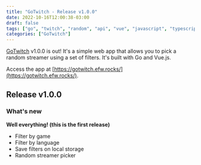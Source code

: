 ```yaml
---
title: "GoTwitch - Release v1.0.0"
date: 2022-10-16T12:00:38-03:00
draft: false
tags: ["go", "twitch", "random", "api", "vue", "javascript", "typescript", "web"]
categories: ["GoTwitch"]
---
```


[GoTwitch](https://gotwitch.efw.rocks/) v1.0.0 is out! It's a simple web app that allows you to pick a random streamer using a set of filters. It's built with Go and Vue.js.

Access the app at [https://gotwitch.efw.rocks/](https://gotwitch.efw.rocks/).

## Release v1.0.0

### What's new 

__Well everything! (this is the first release)__

- Filter by game
- Filter by language
- Save filters on local storage
- Random streamer picker